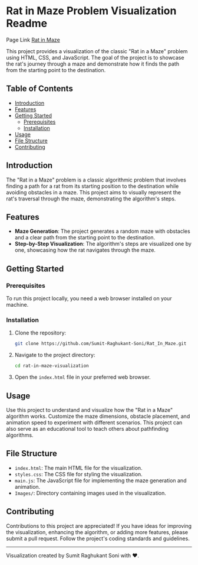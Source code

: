 # Rat in Maze Problem Visualization Readme

Page Link [Rat in Maze](https://sumit-raghukant-soni.github.io/Rat_In_Maze/)

This project provides a visualization of the classic "Rat in a Maze" problem using HTML, CSS, and JavaScript. The goal of the project is to showcase the rat's journey through a maze and demonstrate how it finds the path from the starting point to the destination.

## Table of Contents

- [Introduction](#introduction)
- [Features](#features)
- [Getting Started](#getting-started)
  - [Prerequisites](#prerequisites)
  - [Installation](#installation)
- [Usage](#usage)
- [File Structure](#file-structure)
- [Contributing](#contributing)

## Introduction

The "Rat in a Maze" problem is a classic algorithmic problem that involves finding a path for a rat from its starting position to the destination while avoiding obstacles in a maze. This project aims to visually represent the rat's traversal through the maze, demonstrating the algorithm's steps.

## Features

- **Maze Generation**: The project generates a random maze with obstacles and a clear path from the starting point to the destination.
- **Step-by-Step Visualization**: The algorithm's steps are visualized one by one, showcasing how the rat navigates through the maze.

## Getting Started

### Prerequisites

To run this project locally, you need a web browser installed on your machine.

### Installation

1. Clone the repository:

   ```bash
   git clone https://github.com/Sumit-Raghukant-Soni/Rat_In_Maze.git
   ```

2. Navigate to the project directory:

   ```bash
   cd rat-in-maze-visualization
   ```

3. Open the `index.html` file in your preferred web browser.

## Usage

Use this project to understand and visualize how the "Rat in a Maze" algorithm works. Customize the maze dimensions, obstacle placement, and animation speed to experiment with different scenarios. This project can also serve as an educational tool to teach others about pathfinding algorithms.

## File Structure

- `index.html`: The main HTML file for the visualization.
- `styles.css`: The CSS file for styling the visualization.
- `main.js`: The JavaScript file for implementing the maze generation and animation.
- `Images/`: Directory containing images used in the visualization.

## Contributing

Contributions to this project are appreciated! If you have ideas for improving the visualization, enhancing the algorithm, or adding more features, please submit a pull request. Follow the project's coding standards and guidelines.

---

Visualization created by Sumit Raghukant Soni with ❤️.
